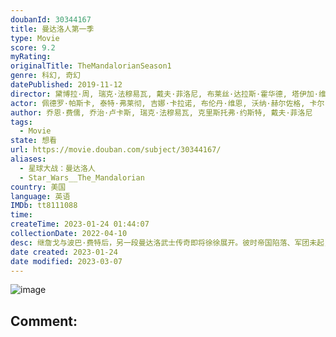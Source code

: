 ```yaml
---
doubanId: 30344167
title: 曼达洛人第一季
type: Movie
score: 9.2
myRating: 
originalTitle: TheMandalorianSeason1
genre: 科幻, 奇幻
datePublished: 2019-11-12
director: 黛博拉·周, 瑞克·法穆易瓦, 戴夫·菲洛尼, 布莱丝·达拉斯·霍华德, 塔伊加·维迪提, 乔恩·费儒
actor: 佩德罗·帕斯卡, 泰特·弗莱彻, 吉娜·卡拉诺, 布伦丹·维恩, 沃纳·赫尔佐格, 卡尔·韦瑟斯, 奥米德·阿布塔西, 尼克·诺特, 艾米莉·斯沃洛, 塔伊加·维迪提, 约翰·比斯利, 霍拉提奥·桑斯, 瑞恩·沃森, 布莱恩·波塞恩, 阿西夫·阿里, 萨拉·贝克, 尤金·科德罗, 吉安卡罗·埃斯波西托, 利欧·哈克福德, 茱莉亚·琼斯, 多米尼克·培斯, 乔恩·费儒, 裘德·沃尔克, 马克·哈米尔, 特洛伊·科特苏尔, 温明娜, 比尔·伯尔, 密斯提·罗萨斯, 德鲁·哈尔, 艾丹·伯托拉, 卡德罗莎·奥娜·卡罗尔
author: 乔恩·费儒, 乔治·卢卡斯, 瑞克·法穆易瓦, 克里斯托弗·约斯特, 戴夫·菲洛尼
tags:
  - Movie
state: 想看
url: https://movie.douban.com/subject/30344167/
aliases:
  - 星球大战：曼达洛人
  - Star_Wars__The_Mandalorian
country: 美国
language: 英语
IMDb: tt8111088
time: 
createTime: 2023-01-24 01:44:07
collectionDate: 2022-04-10
desc: 继詹戈与波巴·费特后，另一段曼达洛武士传奇即将徐徐展开。彼时帝国陷落、军团未起，远在新共和国疆域之外，一名孤胆枪手浪迹星涯。
date created: 2023-01-24
date modified: 2023-03-07
---
```


![image](p2566627804.jpg)

Comment:
---
